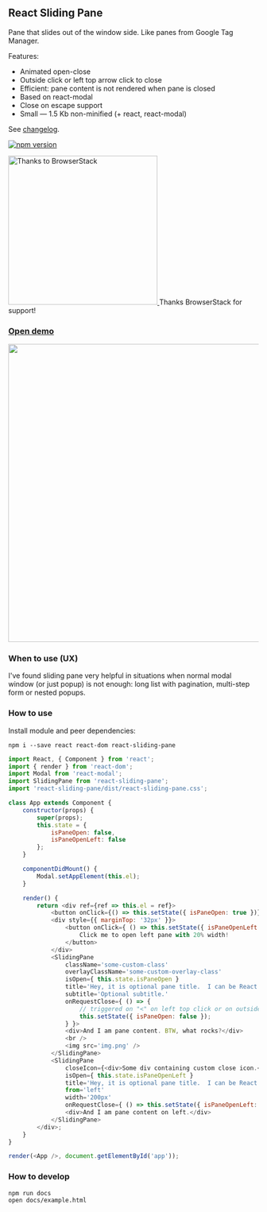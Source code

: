 ## React Sliding Pane
Pane that slides out of the window side. Like panes from Google Tag Manager.

Features:
 * Animated open-close
 * Outside click or left top arrow click to close
 * Efficient: pane content is not rendered when pane is closed
 * Based on react-modal
 * Close on escape support
 * Small — 1.5 Kb non-minified (+ react, react-modal)

See [changelog](https://dimitrydushkin.github.io/sliding-pane/CHANGELOG.md).


[![npm version](https://badge.fury.io/js/react-sliding-pane.svg)](https://badge.fury.io/js/react-sliding-pane)

<a href="https://www.browserstack.com/">
    <img src="https://raw.githubusercontent.com/DimitryDushkin/sliding-pane/master/docs/browserstack-logo.png" width="300" title="Thanks to BrowserStack" />
</a>
Thanks BrowserStack for support!

### [Open demo](https://dimitrydushkin.github.io/sliding-pane/example.html)
<a href="https://dimitrydushkin.github.io/sliding-pane/example.html">
    <img src="https://raw.githubusercontent.com/DimitryDushkin/sliding-pane/master/docs/react-sliding-pane-screenshot.png" width="600" />
</a>

### When to use (UX)
I've found sliding pane very helpful in situations when normal modal window (or just popup) is not enough: long list with pagination, multi-step form or nested popups.

### How to use
Install module and peer dependencies:

`npm i --save react react-dom react-sliding-pane`

```js
import React, { Component } from 'react';
import { render } from 'react-dom';
import Modal from 'react-modal';
import SlidingPane from 'react-sliding-pane';
import 'react-sliding-pane/dist/react-sliding-pane.css';

class App extends Component {
    constructor(props) {
        super(props);
        this.state = {
            isPaneOpen: false,
            isPaneOpenLeft: false
        };
    }

    componentDidMount() {
        Modal.setAppElement(this.el);
    }

    render() {
        return <div ref={ref => this.el = ref}>
            <button onClick={() => this.setState({ isPaneOpen: true })}>Click me to open right pane!</button>
            <div style={{ marginTop: '32px' }}>
                <button onClick={ () => this.setState({ isPaneOpenLeft: true }) }>
                    Click me to open left pane with 20% width!
                </button>
            </div>
            <SlidingPane
                className='some-custom-class'
                overlayClassName='some-custom-overlay-class'
                isOpen={ this.state.isPaneOpen }
                title='Hey, it is optional pane title.  I can be React component too.'
                subtitle='Optional subtitle.'
                onRequestClose={ () => {
                    // triggered on "<" on left top click or on outside click
                    this.setState({ isPaneOpen: false });
                } }>
                <div>And I am pane content. BTW, what rocks?</div>
                <br />
                <img src='img.png' />
            </SlidingPane>
            <SlidingPane
                closeIcon={<div>Some div containing custom close icon.</div>}
                isOpen={ this.state.isPaneOpenLeft }
                title='Hey, it is optional pane title.  I can be React component too.'
                from='left'
                width='200px'
                onRequestClose={ () => this.setState({ isPaneOpenLeft: false }) }>
                <div>And I am pane content on left.</div>
            </SlidingPane>
        </div>;
    }
}

render(<App />, document.getElementById('app'));

```

### How to develop
```
npm run docs
open docs/example.html
```
